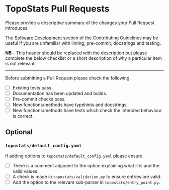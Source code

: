 # TopoStats Pull Requests

Please provide a descriptive summary of the changes your Pull Request introduces.

The [Software Development](https://afm-spm.github.io/TopoStats/main/contributing.html#software-development) section of
the Contributing Guidelines may be useful if you are unfamiliar with linting, pre-commit, docstrings and testing.

**NB** - This header should be replaced with the description but please complete the below checklist or a short
description of why a particular item is not relevant.

---

Before submitting a Pull Request please check the following.

- [ ] Existing tests pass.
- [ ] Documentation has been updated and builds.
- [ ] Pre-commit checks pass.
- [ ] New functions/methods have typehints and docstrings.
- [ ] New functions/methods have tests which check the intended behaviour is correct.

## Optional

### `topostats/default_config.yaml`

If adding options to `topostats/default_config.yaml` please ensure.

- [ ] There is a comment adjacent to the option explaining what it is and the valid values.
- [ ] A check is made in `topostats/validation.py` to ensure entries are valid.
- [ ] Add the option to the relevant sub-parser in `topostats/entry_point.py`.
